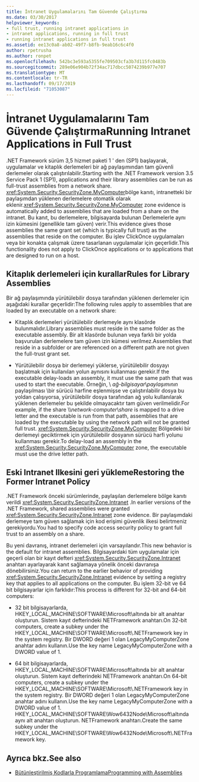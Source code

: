 ```yaml
---
title: İntranet Uygulamalarını Tam Güvende Çalıştırma
ms.date: 03/30/2017
helpviewer_keywords:
- full trust, running intranet applications in
- intranet applications, running in full trust
- running intranet applications in full trust
ms.assetid: ee13c0a8-ab02-49f7-b8fb-9eab16c6c4f0
author: rpetrusha
ms.author: ronpet
ms.openlocfilehash: 542bc3e593a5355fe709503cfa3b7d115fc0483b
ms.sourcegitcommit: 289e06e904b72f34ac717dbcc5074239b977e707
ms.translationtype: MT
ms.contentlocale: tr-TR
ms.lasthandoff: 09/17/2019
ms.locfileid: "71053087"
---
```

# <a name="running-intranet-applications-in-full-trust"></a><span data-ttu-id="98386-102">İntranet Uygulamalarını Tam Güvende Çalıştırma</span><span class="sxs-lookup"><span data-stu-id="98386-102">Running Intranet Applications in Full Trust</span></span>

<span data-ttu-id="98386-103">.NET Framework sürüm 3,5 hizmet paketi 1 ' den (SP1) başlayarak, uygulamalar ve kitaplık derlemeleri bir ağ paylaşımından tam güvenli derlemeler olarak çalıştırılabilir.</span><span class="sxs-lookup"><span data-stu-id="98386-103">Starting with the .NET Framework version 3.5 Service Pack 1 (SP1), applications and their library assemblies can be run as full-trust assemblies from a network share.</span></span> <span data-ttu-id="98386-104"><xref:System.Security.SecurityZone.MyComputer>bölge kanıtı, intranetteki bir paylaşımdan yüklenen derlemelere otomatik olarak eklenir.</span><span class="sxs-lookup"><span data-stu-id="98386-104"><xref:System.Security.SecurityZone.MyComputer> zone evidence is automatically added to assemblies that are loaded from a share on the intranet.</span></span> <span data-ttu-id="98386-105">Bu kanıt, bu derlemelere, bilgisayarda bulunan Derlemelerle aynı izin kümesini (genellikle tam güven) verir.</span><span class="sxs-lookup"><span data-stu-id="98386-105">This evidence gives those assemblies the same grant set (which is typically full trust) as the assemblies that reside on the computer.</span></span> <span data-ttu-id="98386-106">Bu işlev ClickOnce uygulamaları veya bir konakta çalışmak üzere tasarlanan uygulamalar için geçerlidir.</span><span class="sxs-lookup"><span data-stu-id="98386-106">This functionality does not apply to ClickOnce applications or to applications that are designed to run on a host.</span></span>  
  
## <a name="rules-for-library-assemblies"></a><span data-ttu-id="98386-107">Kitaplık derlemeleri için kurallar</span><span class="sxs-lookup"><span data-stu-id="98386-107">Rules for Library Assemblies</span></span>  

<span data-ttu-id="98386-108">Bir ağ paylaşımında yürütülebilir dosya tarafından yüklenen derlemeler için aşağıdaki kurallar geçerlidir:</span><span class="sxs-lookup"><span data-stu-id="98386-108">The following rules apply to assemblies that are loaded by an executable on a network share:</span></span>  
  
- <span data-ttu-id="98386-109">Kitaplık derlemeleri yürütülebilir derlemeyle aynı klasörde bulunmalıdır.</span><span class="sxs-lookup"><span data-stu-id="98386-109">Library assemblies must reside in the same folder as the executable assembly.</span></span> <span data-ttu-id="98386-110">Bir alt klasörde bulunan veya farklı bir yolda başvurulan derlemelere tam güven izin kümesi verilmez.</span><span class="sxs-lookup"><span data-stu-id="98386-110">Assemblies that reside in a subfolder or are referenced on a different path are not given the full-trust grant set.</span></span>  
  
- <span data-ttu-id="98386-111">Yürütülebilir dosya bir derlemeyi yüklerse, yürütülebilir dosyayı başlatmak için kullanılan yolun aynısını kullanması gerekir.</span><span class="sxs-lookup"><span data-stu-id="98386-111">If the executable delay-loads an assembly, it must use the same path that was used to start the executable.</span></span> <span data-ttu-id="98386-112">Örneğin, \\ *ağ-bilgisayar*\\*paylaşımının* paylaşılması \\bir sürücü harfine eşlenmişse ve çalıştırılabilir dosya bu yoldan çalışıyorsa, yürütülebilir dosya tarafından ağ yolu kullanılarak yüklenen derlemeler bu şekilde olmayacaktır tam güven verilmelidir.</span><span class="sxs-lookup"><span data-stu-id="98386-112">For example, if the share \\\\*network-computer*\\*share* is mapped to a drive letter and the executable is run from that path, assemblies that are loaded by the executable by using the network path will not be granted full trust.</span></span> <span data-ttu-id="98386-113"><xref:System.Security.SecurityZone.MyComputer> Bölgedeki bir derlemeyi geciktirmek için yürütülebilir dosyanın sürücü harfi yolunu kullanması gerekir.</span><span class="sxs-lookup"><span data-stu-id="98386-113">To delay-load an assembly in the <xref:System.Security.SecurityZone.MyComputer> zone, the executable must use the drive letter path.</span></span>  
  
## <a name="restoring-the-former-intranet-policy"></a><span data-ttu-id="98386-114">Eski Intranet Ilkesini geri yükleme</span><span class="sxs-lookup"><span data-stu-id="98386-114">Restoring the Former Intranet Policy</span></span>  

<span data-ttu-id="98386-115">.NET Framework önceki sürümlerinde, paylaşılan derlemelere bölge kanıtı verildi <xref:System.Security.SecurityZone.Intranet> .</span><span class="sxs-lookup"><span data-stu-id="98386-115">In earlier versions of the .NET Framework, shared assemblies were granted <xref:System.Security.SecurityZone.Intranet> zone evidence.</span></span> <span data-ttu-id="98386-116">Bir paylaşımdaki derlemeye tam güven sağlamak için kod erişimi güvenlik ilkesi belirtmeniz gerekiyordu.</span><span class="sxs-lookup"><span data-stu-id="98386-116">You had to specify code access security policy to grant full trust to an assembly on a share.</span></span>  
  
<span data-ttu-id="98386-117">Bu yeni davranış, intranet derlemeleri için varsayılandır.</span><span class="sxs-lookup"><span data-stu-id="98386-117">This new behavior is the default for intranet assemblies.</span></span> <span data-ttu-id="98386-118">Bilgisayardaki tüm uygulamalar için geçerli olan bir kayıt defteri <xref:System.Security.SecurityZone.Intranet> anahtarı ayarlayarak kanıt sağlamaya yönelik önceki davranışa dönebilirsiniz.</span><span class="sxs-lookup"><span data-stu-id="98386-118">You can return to the earlier behavior of providing <xref:System.Security.SecurityZone.Intranet> evidence by setting a registry key that applies to all applications on the computer.</span></span> <span data-ttu-id="98386-119">Bu işlem 32-bit ve 64 bit bilgisayarlar için farklıdır:</span><span class="sxs-lookup"><span data-stu-id="98386-119">This process is different for 32-bit and 64-bit computers:</span></span>  
  
- <span data-ttu-id="98386-120">32 bit bilgisayarlarda, HKEY_LOCAL_MACHINE\SOFTWARE\Microsoft\\altında bir alt anahtar oluşturun. Sistem kayıt defterindeki NETFramework anahtarı.</span><span class="sxs-lookup"><span data-stu-id="98386-120">On 32-bit computers, create a subkey under the HKEY_LOCAL_MACHINE\SOFTWARE\Microsoft\\.NETFramework key in the system registry.</span></span> <span data-ttu-id="98386-121">Bir DWORD değeri 1 olan LegacyMyComputerZone anahtar adını kullanın.</span><span class="sxs-lookup"><span data-stu-id="98386-121">Use the key name LegacyMyComputerZone with a DWORD value of 1.</span></span>  
  
- <span data-ttu-id="98386-122">64 bit bilgisayarlarda, HKEY_LOCAL_MACHINE\SOFTWARE\Microsoft\\altında bir alt anahtar oluşturun. Sistem kayıt defterindeki NETFramework anahtarı.</span><span class="sxs-lookup"><span data-stu-id="98386-122">On 64-bit computers, create a subkey under the HKEY_LOCAL_MACHINE\SOFTWARE\Microsoft\\.NETFramework key in the system registry.</span></span> <span data-ttu-id="98386-123">Bir DWORD değeri 1 olan LegacyMyComputerZone anahtar adını kullanın.</span><span class="sxs-lookup"><span data-stu-id="98386-123">Use the key name LegacyMyComputerZone with a DWORD value of 1.</span></span> <span data-ttu-id="98386-124">HKEY_LOCAL_MACHINE\SOFTWARE\Wow6432Node\Microsoft\\altında aynı alt anahtarı oluşturun. NETFramework anahtarı.</span><span class="sxs-lookup"><span data-stu-id="98386-124">Create the same subkey under the HKEY_LOCAL_MACHINE\SOFTWARE\Wow6432Node\Microsoft\\.NETFramework key.</span></span>  
  
## <a name="see-also"></a><span data-ttu-id="98386-125">Ayrıca bkz.</span><span class="sxs-lookup"><span data-stu-id="98386-125">See also</span></span>

- [<span data-ttu-id="98386-126">Bütünleştirilmiş Kodlarla Programlama</span><span class="sxs-lookup"><span data-stu-id="98386-126">Programming with Assemblies</span></span>](../../standard/assembly/program.md)
